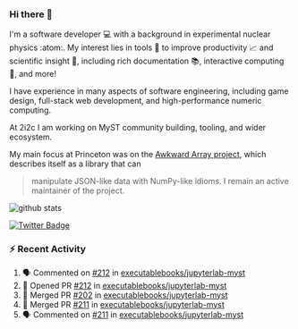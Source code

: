### Hi there 👋 

I'm a software developer 💻 with a background in experimental nuclear physics :atom:. My interest lies in tools :wrench: to improve productivity :chart_with_upwards_trend: and scientific insight :telescope:, including rich documentation 📚, interactive computing 🧮, and more! 

I have experience in many aspects of software engineering, including game design, full-stack web development, and high-performance numeric computing. 

At 2i2c I am working on MyST community building, tooling, and wider ecosystem. 

My main focus at Princeton was on the [Awkward Array project](awkward-array.org/), which describes itself as a library that can 
> manipulate JSON-like data with NumPy-like idioms. I remain an active maintainer of the project. 

![github stats](https://github-readme-stats.vercel.app/api?username=agoose77&show_icons=true&hide_rank=true&hide_title=true&bg_color=30,e76445,904e95&text_color=efe3ec&icon_color=efe3ec)
<!--
**agoose77/agoose77** is a ✨ _special_ ✨ repository because its `README.md` (this file) appears on your GitHub profile.

Here are some ideas to get you started:

- 🔭 I’m currently working on ...
- 🌱 I’m currently learning ...
- 👯 I’m looking to collaborate on ...
- 🤔 I’m looking for help with ...
- 💬 Ask me about ...
- 📫 How to reach me: ...
- 😄 Pronouns: ...
- ⚡ Fun fact: ...
-->

[![Twitter Badge](https://img.shields.io/twitter/follow/agoose77?style=flat-square&logo=Twitter&logoColor=white&color=cornflowerblue)](https://twitter.com/agoose77)

### :zap: Recent Activity

<!--START_SECTION:activity-->
1. 🗣 Commented on [#212](https://github.com/executablebooks/jupyterlab-myst/pull/212#issuecomment-1930032598) in [executablebooks/jupyterlab-myst](https://github.com/executablebooks/jupyterlab-myst)
2. 💪 Opened PR [#212](https://github.com/executablebooks/jupyterlab-myst/pull/212) in [executablebooks/jupyterlab-myst](https://github.com/executablebooks/jupyterlab-myst)
3. 🎉 Merged PR [#202](https://github.com/executablebooks/jupyterlab-myst/pull/202) in [executablebooks/jupyterlab-myst](https://github.com/executablebooks/jupyterlab-myst)
4. 🎉 Merged PR [#211](https://github.com/executablebooks/jupyterlab-myst/pull/211) in [executablebooks/jupyterlab-myst](https://github.com/executablebooks/jupyterlab-myst)
5. 🗣 Commented on [#211](https://github.com/executablebooks/jupyterlab-myst/pull/211#issuecomment-1929965596) in [executablebooks/jupyterlab-myst](https://github.com/executablebooks/jupyterlab-myst)
<!--END_SECTION:activity-->
